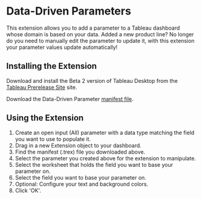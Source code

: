 # Data-Driven Parameters
This extension allows you to add a parameter to a Tableau dashboard whose domain is based on your data. Added a new product line? No longer do you need to manually edit the parameter to update it, with this extension your parameter values update automatically!

## Installing the Extension

Download and install the Beta 2 version of Tableau Desktop from the [Tableau Prerelease Site](https://prerelease.tableau.com) site. 

Download the Data-Driven Parameter [manifest file](https://keshiarose.github.io/Date-Updater-React/DateUpdater.trex). 

## Using the Extension
1. Create an open input (All) parameter with a data type matching the field you want to use to populate it.
2. Drag in a new Extension object to your dashboard.
3. Find the manifest (.trex) file you downloaded above.
4. Select the parameter you created above for the extension to manipulate.
5. Select the worksheet that holds the field you want to base your parameter on.
6. Select the field you want to base your parameter on.
7. Optional: Configure your text and background colors.
8. Click 'OK'.
